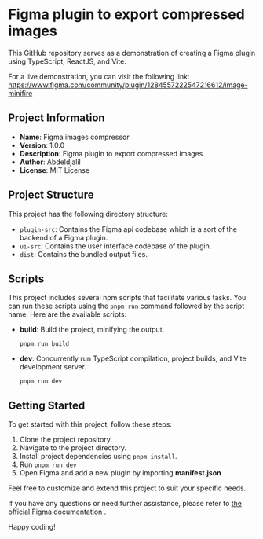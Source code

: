 # Figma plugin to export compressed images 

This GitHub repository serves as a demonstration of creating a Figma plugin using TypeScript, ReactJS, and Vite. 

For a live demonstration, you can visit the following link: https://www.figma.com/community/plugin/1284557222547216612/image-minifire

## Project Information

- **Name**: Figma images compressor
- **Version**: 1.0.0
- **Description**: Figma plugin to export compressed images
- **Author**: Abdeldjalil
- **License**: MIT License

## Project Structure

This project has the following directory structure:

- `plugin-src`: Contains the Figma api codebase which is a sort of the backend of a Figma plugin.
- `ui-src`: Contains the user interface codebase of the plugin.
- `dist`: Contains the bundled output files.

## Scripts

This project includes several npm scripts that facilitate various tasks. You can run these scripts using the `pnpm run` command followed by the script name. Here are the available scripts:

- **build**: Build the project, minifying the output.

  ```
  pnpm run build
  ```

- **dev**: Concurrently run TypeScript compilation, project builds, and Vite development server.
  ```
  pnpm run dev
  ```

## Getting Started

To get started with this project, follow these steps:

1. Clone the project repository.
2. Navigate to the project directory.
3. Install project dependencies using `pnpm install`.
4. Run `pnpm run dev`
5. Open Figma and add a new plugin by importing **manifest.json**

Feel free to customize and extend this project to suit your specific needs.

If you have any questions or need further assistance, please refer to [the official Figma documentation](https://www.figma.com/plugin-docs/) .

Happy coding!

